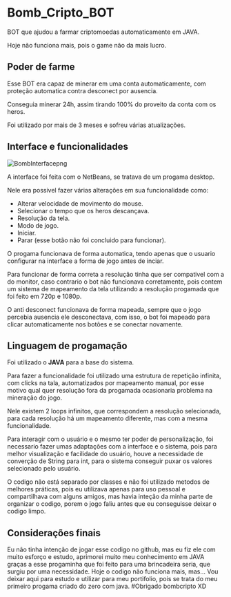 # **Bomb_Cripto_BOT**

BOT que ajudou a farmar criptomoedas automaticamente em JAVA.

Hoje não funciona mais, pois o game não da mais lucro.

## Poder de farme

Esse BOT era capaz de minerar em uma conta automaticamente, com proteção automatica contra desconect por ausencia.

Conseguia minerar 24h, assim tirando 100% do proveito da conta com os heros.

Foi utilizado por mais de 3 meses e sofreu várias atualizações.

## Interface e funcionalidades

![BombInterfacepng](https://user-images.githubusercontent.com/88104045/191835532-52ba9e0d-c80e-478d-bcb2-6f116d5e122c.png)

A interface foi feita com o NetBeans, se tratava de um progama desktop. 

Nele era possivel fazer várias alterações em sua funcionalidade como:

- Alterar velocidade de movimento do mouse.
- Selecionar o tempo que os heros descançava.
- Resolução da tela.
- Modo de jogo.
- Iniciar.
- Parar (esse botão não foi concluido para funcionar).

O progama funcionava de forma automatica, tendo apenas que o usuario configurar na interface a forma de jogo antes de inciar.

Para funcionar de forma correta a resolução tinha que ser compativel com a do monitor, caso contrario o bot não funcionava corretamente, pois contem um sistema de mapeamento da tela utilizando a resolução progamada que foi feito em 720p e 1080p.

O anti desconect funcionava de forma mapeada, sempre que o jogo percebia ausencia ele desconectava, com isso, o bot foi mapeado para clicar automaticamente nos botões e se conectar novamente.

## Linguagem de progamação

Foi utilizado o **JAVA** para a base do sistema.

Para fazer a funcionalidade foi utilizado uma estrutura de repetição infinita, com clicks na tala, automatizados por mapeamento manual, por esse motivo qual quer resolução fora da progamada ocasionaria problema na mineração do jogo.

Nele existem 2 loops infinitos, que correspondem a resolução selecionada, para cada resolução há um mapeamento diferente, mas com a mesma funcionalidade.

Para interagir com o usuário e o mesmo ter poder de personalização, foi necessario fazer umas adaptações com a interface e o sistema, pois para melhor visualização e facilidade do usuário, houve a necessidade de converção de String para int, para o sistema conseguir puxar os valores selecionado pelo usuário.

O codigo não está separado por classes e não foi utilizado metodos de melhores práticas, pois eu utilizava apenas para uso pessoal e compartilhava com alguns amigos, mas havia inteção da minha parte de organizar o codigo, porem o jogo faliu antes que eu conseguisse deixar o codigo limpo.

## Considerações finais

Eu não tinha intenção de jogar esse codigo no github, mas eu fiz ele com muito esforço e estudo, aprimorei muito meu conhecimento em JAVA graças a esse progaminha que foi feito para uma brincadeira seria, que surgiu por uma necessidade. Hoje o codigo não funciona mais, mas… Vou deixar aqui para estudo e utilizar para meu portifolio, pois se trata do meu primeiro progama criado do zero com java. #Obrigado bombcripto XD



